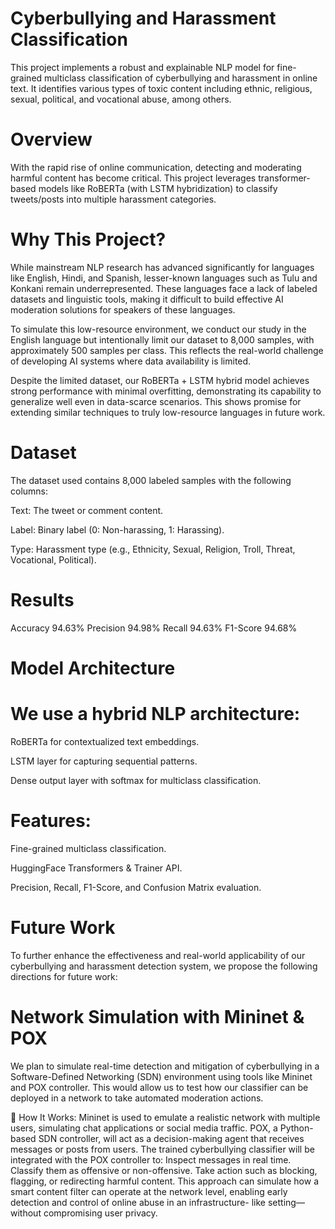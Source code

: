 # Cyberbullying and Harassment Classification
This project implements a robust and explainable NLP model for fine-grained multiclass classification of cyberbullying and harassment in online text. It identifies various types of toxic content including ethnic, religious, sexual, political, and vocational abuse, among others.

# Overview
With the rapid rise of online communication, detecting and moderating harmful content has become critical. This project leverages transformer-based models like RoBERTa (with LSTM hybridization) to classify tweets/posts into multiple harassment categories.

# Why This Project?
While mainstream NLP research has advanced significantly for languages like English, Hindi, and Spanish, lesser-known languages such as Tulu and Konkani remain underrepresented. These languages face a lack of labeled datasets and linguistic tools, making it difficult to build effective AI moderation solutions for speakers of these languages.

To simulate this low-resource environment, we conduct our study in the English language but intentionally limit our dataset to 8,000 samples, with approximately 500 samples per class. This reflects the real-world challenge of developing AI systems where data availability is limited.

Despite the limited dataset, our RoBERTa + LSTM hybrid model achieves strong performance with minimal overfitting, demonstrating its capability to generalize well even in data-scarce scenarios. This shows promise for extending similar techniques to truly low-resource languages in future work.

# Dataset
The dataset used contains 8,000 labeled samples with the following columns:

Text: The tweet or comment content.

Label: Binary label (0: Non-harassing, 1: Harassing).

Type: Harassment type (e.g., Ethnicity, Sexual, Religion, Troll, Threat, Vocational, Political).

# Results
Accuracy	        94.63%
Precision	        94.98%
Recall	          94.63%
F1-Score	        94.68%

# Model Architecture
# We use a hybrid NLP architecture:

RoBERTa for contextualized text embeddings.

LSTM layer for capturing sequential patterns.

Dense output layer with softmax for multiclass classification.

# Features:
Fine-grained multiclass classification.

HuggingFace Transformers & Trainer API.

Precision, Recall, F1-Score, and Confusion Matrix evaluation.

# Future Work
To further enhance the effectiveness and real-world applicability of our cyberbullying and harassment detection system, we propose the following directions for future work:
# Network Simulation with Mininet & POX
We plan to simulate real-time detection and mitigation of cyberbullying in a Software-Defined Networking (SDN) environment using tools like Mininet and POX controller. This would allow us to test how our classifier can be deployed in a network to take automated moderation actions.

🔧 How It Works:
Mininet is used to emulate a realistic network with multiple users, simulating chat applications or social media traffic.
POX, a Python-based SDN controller, will act as a decision-making agent that receives messages or posts from users.
The trained cyberbullying classifier will be integrated with the POX controller to:
Inspect messages in real time.
Classify them as offensive or non-offensive.
Take action such as blocking, flagging, or redirecting harmful content.
This approach can simulate how a smart content filter can operate at the network level, enabling early detection and control of online abuse in an infrastructure-  like setting—without compromising user privacy.









